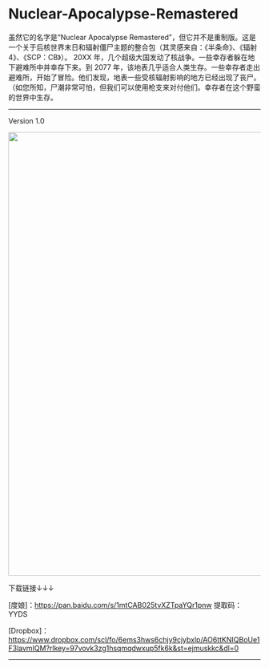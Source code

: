 # Nuclear-Apocalypse-Remastered
虽然它的名字是“Nuclear Apocalypse Remastered”，但它并不是重制版。这是一个关于后核世界末日和辐射僵尸主题的整合包（其灵感来自：《半条命》、《辐射 4》、《SCP：CB》）。  20XX 年，几个超级大国发动了核战争。一些幸存者躲在地下避难所中并幸存下来。到 2077 年，该地表几乎适合人类生存。一些幸存者走出避难所，开始了冒险。他们发现，地表一些受核辐射影响的地方已经出现了丧尸。（如您所知，尸潮非常可怕，但我们可以使用枪支来对付他们。幸存者在这个野蛮的世界中生存。

<hr/>
Version 1.0

<p><img src="https://pic.imgdb.cn/item/66f96e19f21886ccc0e7b285.png" alt="" width="1684" height="885" /></p>
下载链接↓↓↓

[度娘]：https://pan.baidu.com/s/1mtCAB025tvXZTpaYQr1pnw  提取码：YYDS


[Dropbox]：https://www.dropbox.com/scl/fo/6ems3hws6chjy9cjybxlp/AO6ttKNIQBoUe1F3lavmIQM?rlkey=97vovk3zg1hsqmqdwxup5fk6k&st=ejmuskkc&dl=0
<hr/>
